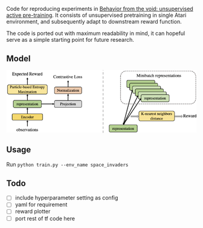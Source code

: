Code for reproducing experiments in [Behavior from the void: unsupervised active pre-training](https://arxiv.org/abs/2103.04551). It consists of unsupervised pretraining in single Atari environment, and subsequently adapt to downstream reward function.

The code is ported out with maximum readability in mind, it can hopeful serve as a simple starting point for future research.

## Model
![APT model diagram](./misc/APT.png)

## Usage
Run `python train.py --env_name space_invaders`

## Todo
- [ ] include hyperparameter setting as config
- [ ] yaml for requirement
- [ ] reward plotter
- [ ] port rest of tf code here
